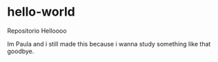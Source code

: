 # hello-world
Repositorio
Helloooo

Im Paula and i still made this because i wanna study something like that
goodbye.
